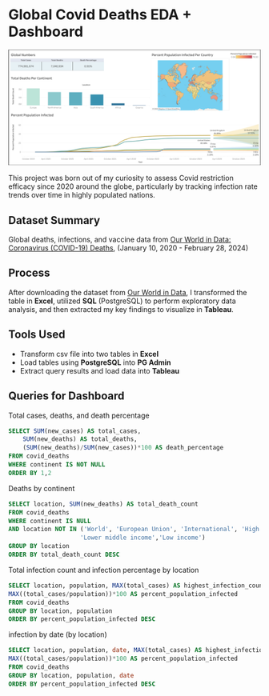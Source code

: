 # Global Covid Deaths EDA + Dashboard

![Covid Deaths and Infection Rate](/assets/covid_dashboard.png)

This project was born out of my curiosity to assess Covid restriction efficacy since 2020 around the globe, particularly by tracking infection rate trends over time in highly populated nations. 

## Dataset Summary

Global deaths, infections, and vaccine data from [Our World in Data: Coronavirus (COVID-19) Deaths](https://ourworldindata.org/covid-deaths), (January 10, 2020 - February 28, 2024)

## Process

After downloading the dataset from [Our World in Data](https://ourworldindata.org/covid-deaths), I transformed the table in **Excel**, utilized **SQL** (PostgreSQL) to perform exploratory data analysis, and then extracted my key findings to visualize in **Tableau**.

## Tools Used
- Transform csv file into two tables in **Excel**
- Load tables using **PostgreSQL** into **PG Admin**
- Extract query results and load data into **Tableau**
## Queries for Dashboard

Total cases, deaths, and death percentage

```sql
SELECT SUM(new_cases) AS total_cases,
	SUM(new_deaths) AS total_deaths,
	(SUM(new_deaths)/SUM(new_cases))*100 AS death_percentage
FROM covid_deaths
WHERE continent IS NOT NULL
ORDER BY 1,2
```

Deaths by continent
```sql
SELECT location, SUM(new_deaths) AS total_death_count
FROM covid_deaths
WHERE continent IS NULL
AND location NOT IN ('World', 'European Union', 'International', 'High income', 'Upper middle income',
                    'Lower middle income','Low income')
GROUP BY location
ORDER BY total_death_count DESC
```

Total infection count and infection percentage by location
```sql
SELECT location, population, MAX(total_cases) AS highest_infection_count,
MAX((total_cases/population))*100 AS percent_population_infected
FROM covid_deaths
GROUP BY location, population
ORDER BY percent_population_infected DESC
```
infection by date (by location)
```sql
SELECT location, population, date, MAX(total_cases) AS highest_infection_count,
MAX((total_cases/population))*100 AS percent_population_infected
FROM covid_deaths
GROUP BY location, population, date
ORDER BY percent_population_infected DESC
```
